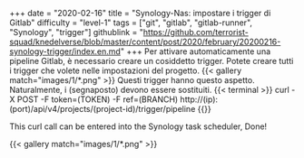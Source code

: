 +++
date = "2020-02-16"
title = "Synology-Nas: impostare i trigger di Gitlab"
difficulty = "level-1"
tags = ["git", "gitlab", "gitlab-runner", "Synology", "trigger"]
githublink = "https://github.com/terrorist-squad/knedelverse/blob/master/content/post/2020/february/20200216-synology-trigger/index.en.md"
+++
Per attivare automaticamente una pipeline Gitlab, è necessario creare un cosiddetto trigger. Potete creare tutti i trigger che volete nelle impostazioni del progetto.
{{< gallery match="images/1/*.png" >}}
Questi trigger hanno questo aspetto. Naturalmente, i (segnaposto) devono essere sostituiti.
{{< terminal >}}
curl -X POST -F token=(TOKEN) -F ref=(BRANCH) http://(ip):(port)/api/v4/projects/(project-id)/trigger/pipeline
{{</terminal >}}

This curl call can be entered into the Synology task scheduler, Done!

{{< gallery match="images/1/*.png" >}}

